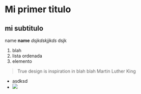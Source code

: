 # Mi primer titulo
## mi subtitulo

name **name** *dsjkdskjjkds* dsjk

1. blah
1. lista ordenada
1. elemento

> True design is inspiration in blah blah
> Martin Luther King

- asdksd
- ![](https://media4.giphy.com/media/26vUR4I76C16XbhwA/giphy.gif?cid=ecf05e47kwxhqhkqrr5j2lzslopyecyuliqnvq79s0iuj2ap&rid=giphy.gif&ct=g)

